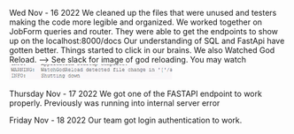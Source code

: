 Wed Nov - 16 2022
We cleaned up the files that were unused and testers making the code more legible and organized.
We worked together on JobForm queries and router. They were able to get the endpoints to show up on the localhost:8000/docs
Our understanding of SQL and FastApi have gotten better. Things started to click in our brains.
We also Watched God Reload. --> See slack for image of god reloading.
 You may watch![Alt text](WatchGodReload.png)


Thursday Nov - 17 2022
We got one of the FASTAPI endpoint to work properly. Previously was running into internal server error

Friday Nov - 18 2022
Our team got login authentication to work.
